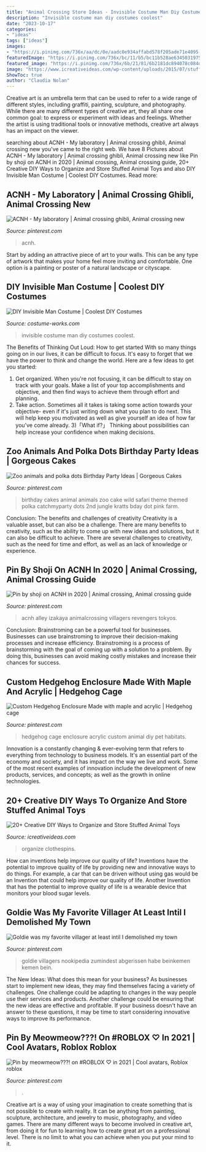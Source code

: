 ```yaml
---
title: "Animal Crossing Store Ideas - Invisible Costume Man Diy Costumes Coolest"
description: "Invisible costume man diy costumes coolest"
date: "2023-10-17"
categories:
- "ideas"
tags: ["ideas"]
images:
- "https://i.pinimg.com/736x/aa/dc/0e/aadc0e934affabd578f205ade71e4095--zoo-animal-cakes-animal-birthday-cakes.jpg?b=t"
featuredImage: "https://i.pinimg.com/736x/bc/11/b5/bc11b528ae634503197589dbb8fab7b5.jpg"
featured_image: "https://i.pinimg.com/736x/6b/21/81/6b2181dc894078c084de6b522e53d4ae--hedgehog-enclosure-hedgehog-cage.jpg"
image: "https://www.icreativeideas.com/wp-content/uploads/2015/07/stuffedanimal24.jpg"
ShowToc: true
author: "Claudia Nolan"
---
```



Creative art is an umbrella term that can be used to refer to a wide range of different styles, including graffiti, painting, sculpture, and photography. While there are many different types of creative art, they all share one common goal: to express or experiment with ideas and feelings. Whether the artist is using traditional tools or innovative methods, creative art always has an impact on the viewer.

	

		
searching about ACNH - My laboratory | Animal crossing ghibli, Animal crossing new you've came to the right web. We have 8 Pictures about ACNH - My laboratory | Animal crossing ghibli, Animal crossing new like Pin by shoji on ACNH in 2020 | Animal crossing, Animal crossing guide, 20+ Creative DIY Ways to Organize and Store Stuffed Animal Toys and also DIY Invisible Man Costume | Coolest DIY Costumes. Read more:
		
    
## ACNH - My Laboratory | Animal Crossing Ghibli, Animal Crossing New

<img loading=lazy src="https://i.pinimg.com/736x/bc/11/b5/bc11b528ae634503197589dbb8fab7b5.jpg" onerror="this.onerror=null;this.src='https://tse2.mm.bing.net/th?id=OIP.LmHqdOM6x_PJ-E-eqmmEcQHaEK&amp;pid=15.1';" alt="ACNH - My laboratory | Animal crossing ghibli, Animal crossing new">

_Source: pinterest.com_

>acnh. 

	

Start by adding an attractive piece of art to your walls. This can be any type of artwork that makes your home feel more inviting and comfortable. One option is a painting or poster of a natural landscape or cityscape.

    
## DIY Invisible Man Costume | Coolest DIY Costumes

<img loading=lazy src="https://photos.costume-works.com/full/invisible_man13.jpg" onerror="this.onerror=null;this.src='https://tse4.mm.bing.net/th?id=OIP.s7uRWbkKO7VW9aPzNP4oDAHaMT&amp;pid=15.1';" alt="DIY Invisible Man Costume | Coolest DIY Costumes">

_Source: costume-works.com_

>invisible costume man diy costumes coolest. 

	

The Benefits of Thinking Out Loud: How to get started
With so many things going on in our lives, it can be difficult to focus. It's easy to forget that we have the power to think and change the world. Here are a few ideas to get you started: 
1) Get organized. When you're not focusing, it can be difficult to stay on track with your goals. Make a list of your top accomplishments and objective, and then find ways to achieve them through effort and planning. 
2) Take action. Sometimes all it takes is taking some action towards your objective- even if it's just writing down what you plan to do next. This will help keep you motivated as well as give yourself an idea of how far you've come already. 
3)「What if?」 Thinking about possibilities can help increase your confidence when making decisions.

    
## Zoo Animals And Polka Dots Birthday Party Ideas | Gorgeous Cakes

<img loading=lazy src="https://i.pinimg.com/736x/aa/dc/0e/aadc0e934affabd578f205ade71e4095--zoo-animal-cakes-animal-birthday-cakes.jpg?b=t" onerror="this.onerror=null;this.src='https://tse1.mm.bing.net/th?id=OIP.uIKOk2ZCdsg59Em2GK3v8QHaJ3&amp;pid=15.1';" alt="Zoo animals and polka dots Birthday Party Ideas | Gorgeous Cakes">

_Source: pinterest.com_

>birthday cakes animal animals zoo cake wild safari theme themed polka catchmyparty dots 2nd jungle kratts bday dot pink farm. 

	

Conclusion: The benefits and challenges of creativity
Creativity is a valuable asset, but can also be a challenge. There are many benefits to creativity, such as the ability to come up with new ideas and solutions, but it can also be difficult to achieve. There are several challenges to creativity, such as the need for time and effort, as well as an lack of knowledge or experience.

    
## Pin By Shoji On ACNH In 2020 | Animal Crossing, Animal Crossing Guide

<img loading=lazy src="https://i.pinimg.com/736x/9e/2b/8b/9e2b8b973bb71cb411a58b24cac61337.jpg" onerror="this.onerror=null;this.src='https://tse2.mm.bing.net/th?id=OIP.Wd9heeeirAbQf-O1C9GYSQHaHa&amp;pid=15.1';" alt="Pin by shoji on ACNH in 2020 | Animal crossing, Animal crossing guide">

_Source: pinterest.com_

>acnh alley izakaya animalcrossing villagers revengers tokyos. 

	

Conclusion: Brainstroming can be a powerful tool for businesses.
Businesses can use brainstroming to improve their decision-making processes and increase efficiency. Brainstroming is a process of brainstorming with the goal of coming up with a solution to a problem. By doing this, businesses can avoid making costly mistakes and increase their chances for success.

    
## Custom Hedgehog Enclosure Made With Maple And Acrylic | Hedgehog Cage

<img loading=lazy src="https://i.pinimg.com/736x/6b/21/81/6b2181dc894078c084de6b522e53d4ae--hedgehog-enclosure-hedgehog-cage.jpg" onerror="this.onerror=null;this.src='https://tse4.mm.bing.net/th?id=OIP.263sIW7Ty0_0pYb9jZM_hwHaFj&amp;pid=15.1';" alt="Custom Hedgehog Enclosure Made with maple and acrylic | Hedgehog cage">

_Source: pinterest.com_

>hedgehog cage enclosure acrylic custom animal diy pet habitats. 

	

Innovation is a constantly changing & ever-evolving term that refers to everything from technology to business models. It's an essential part of the economy and society, and it has impact on the way we live and work. Some of the most recent examples of innovation include the development of new products, services, and concepts; as well as the growth in online technologies.

    
## 20+ Creative DIY Ways To Organize And Store Stuffed Animal Toys

<img loading=lazy src="https://www.icreativeideas.com/wp-content/uploads/2015/07/stuffedanimal24.jpg" onerror="this.onerror=null;this.src='https://tse4.mm.bing.net/th?id=OIP._MgxVTHje8y05Tidgo88dwAAAA&amp;pid=15.1';" alt="20+ Creative DIY Ways to Organize and Store Stuffed Animal Toys">

_Source: icreativeideas.com_

>organize clothespins. 

	

How can inventions help improve our quality of life?
Inventions have the potential to improve quality of life by providing new and innovative ways to do things. For example, a car that can be driven without using gas would be an Invention that could help improve our quality of life. Another Invention that has the potential to improve quality of life is a wearable device that monitors your blood sugar levels.

    
## Goldie Was My Favorite Villager At Least Intil I Demolished My Town

<img loading=lazy src="https://i.pinimg.com/736x/04/db/f1/04dbf1db9c403223466dff65f0d04b8d.jpg" onerror="this.onerror=null;this.src='https://tse4.mm.bing.net/th?id=OIP.YtlVCqfCYn4wGuBS1WI1hAHaJQ&amp;pid=15.1';" alt="Goldie was my favorite villager at least intil I demolished my town">

_Source: pinterest.com_

>goldie villagers nookipedia zumindest abgerissen habe beinkemen kemen bein. 

	

The New Ideas: What does this mean for your business?
As businesses start to implement new ideas, they may find themselves facing a variety of challenges. One challenge could be adapting to changes in the way people use their services and products. Another challenge could be ensuring that the new ideas are effective and profitable. If your business doesn't have an answer to these questions, it may be time to start considering innovative ways to improve its performance.

    
## Pin By Meowmeow???! On #ROBLOX ♡ In 2021 | Cool Avatars, Roblox Roblox

<img loading=lazy src="https://i.pinimg.com/736x/99/e7/5a/99e75a2e387d78d5d43ed9d4b7cbd82a.jpg" onerror="this.onerror=null;this.src='https://tse2.mm.bing.net/th?id=OIP.g7cEdwdbpEzjny-cev90OQHaNK&amp;pid=15.1';" alt="Pin by meowmeow???! on #ROBLOX ♡ in 2021 | Cool avatars, Roblox roblox">

_Source: pinterest.com_

>. 

	

Creative art is a way of using your imagination to create something that is not possible to create with reality. It can be anything from painting, sculpture, architecture, and jewelry to music, photography, and video games. There are many different ways to become involved in creative art, from doing it for fun to learning how to create great art on a professional level. There is no limit to what you can achieve when you put your mind to it.

